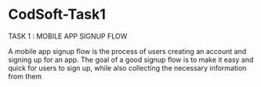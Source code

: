 # CodSoft-Task1

TASK 1 : MOBILE APP SIGNUP FLOW

A mobile app signup flow is the process of users creating an account and signing up for an app. The goal of a good signup flow is to make it easy and quick for users to sign up, while also collecting the necessary information from them
